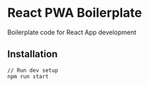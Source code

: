# React PWA Boilerplate

Boilerplate code for React App development

## Installation

```
// Run dev setup
npm run start
```